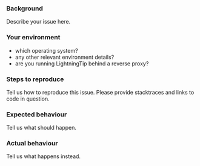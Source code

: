 ### Background

Describe your issue here.

### Your environment

* which operating system?
* any other relevant environment details?
* are you running LightningTip behind a reverse proxy?

### Steps to reproduce

Tell us how to reproduce this issue. Please provide stacktraces and links to code in question.

### Expected behaviour

Tell us what should happen.

### Actual behaviour

Tell us what happens instead.
